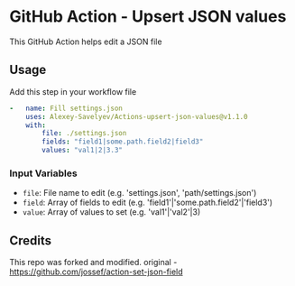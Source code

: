 # GitHub Action - Upsert JSON values

This GitHub Action helps edit a JSON file


## Usage

Add this step in your workflow file
```yaml
-   name: Fill settings.json
    uses: Alexey-Savelyev/Actions-upsert-json-values@v1.1.0
    with:
        file: ./settings.json
        fields: "field1|some.path.field2|field3"
        values: "val1|2|3.3"
```

### Input Variables

- `file`: File name to edit (e.g. 'settings.json', 'path/settings.json')
- `field`: Array of fields to edit (e.g. 'field1'|'some.path.field2'|'field3')
- `value`: Array of values to set (e.g. 'val1'|'val2'|3)


## Credits

This repo was forked and modified. original - https://github.com/jossef/action-set-json-field